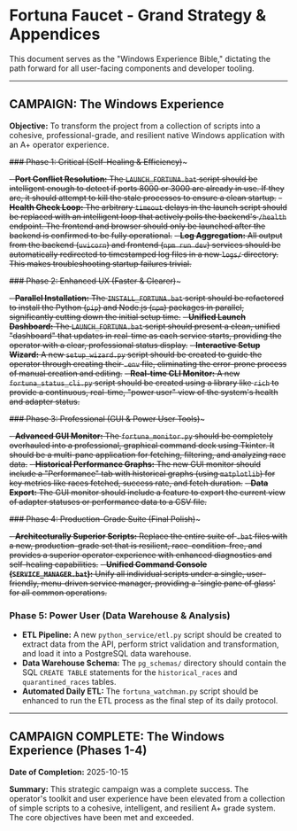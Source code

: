 # Fortuna Faucet - Grand Strategy & Appendices

This document serves as the "Windows Experience Bible," dictating the path forward for all user-facing components and developer tooling.

---

## CAMPAIGN: The Windows Experience

**Objective:** To transform the project from a collection of scripts into a cohesive, professional-grade, and resilient native Windows application with an A+ operator experience.

~~### Phase 1: Critical (Self-Healing & Efficiency)~~~

~~-   **Port Conflict Resolution:** The `LAUNCH_FORTUNA.bat` script should be intelligent enough to detect if ports 8000 or 3000 are already in use. If they are, it should attempt to kill the stale processes to ensure a clean startup.~~
~~-   **Health Check Loop:** The arbitrary `timeout` delays in the launch script should be replaced with an intelligent loop that actively polls the backend's `/health` endpoint. The frontend and browser should only be launched after the backend is confirmed to be fully operational.~~
~~-   **Log Aggregation:** All output from the backend (`uvicorn`) and frontend (`npm run dev`) services should be automatically redirected to timestamped log files in a new `logs/` directory. This makes troubleshooting startup failures trivial.~~

~~### Phase 2: Enhanced UX (Faster & Clearer)~~~

~~-   **Parallel Installation:** The `INSTALL_FORTUNA.bat` script should be refactored to install the Python (`pip`) and Node.js (`npm`) packages in parallel, significantly cutting down the initial setup time.~~
~~-   **Unified Launch Dashboard:** The `LAUNCH_FORTUNA.bat` script should present a clean, unified "dashboard" that updates in real-time as each service starts, providing the operator with a clear, professional status display.~~
~~-   **Interactive Setup Wizard:** A new `setup_wizard.py` script should be created to guide the operator through creating their `.env` file, eliminating the error-prone process of manual creation and editing.~~
~~-   **Real-time CLI Monitor:** A new `fortuna_status_cli.py` script should be created using a library like `rich` to provide a continuous, real-time, "power user" view of the system's health and adapter status.~~

~~### Phase 3: Professional (GUI & Power User Tools)~~~

~~-   **Advanced GUI Monitor:** The `fortuna_monitor.py` should be completely overhauled into a professional, graphical command deck using Tkinter. It should be a multi-pane application for fetching, filtering, and analyzing race data.~~
~~-   **Historical Performance Graphs:** The new GUI monitor should include a "Performance" tab with historical graphs (using `matplotlib`) for key metrics like races fetched, success rate, and fetch duration.~~
~~-   **Data Export:** The GUI monitor should include a feature to export the current view of adapter statuses or performance data to a CSV file.~~

~~### Phase 4: Production-Grade Suite (Final Polish)~~~

~~-   **Architecturally Superior Scripts:** Replace the entire suite of `.bat` files with a new, production-grade set that is resilient, race-condition-free, and provides a superior operator experience with enhanced diagnostics and self-healing capabilities.~~
~~-   **Unified Command Console (`SERVICE_MANAGER.bat`):** Unify all individual scripts under a single, user-friendly, menu-driven service manager, providing a 'single pane of glass' for all common operations.~~

### Phase 5: Power User (Data Warehouse & Analysis)

-   **ETL Pipeline:** A new `python_service/etl.py` script should be created to extract data from the API, perform strict validation and transformation, and load it into a PostgreSQL data warehouse.
-   **Data Warehouse Schema:** The `pg_schemas/` directory should contain the SQL `CREATE TABLE` statements for the `historical_races` and `quarantined_races` tables.
-   **Automated Daily ETL:** The `fortuna_watchman.py` script should be enhanced to run the ETL process as the final step of its daily protocol.

---

## CAMPAIGN COMPLETE: The Windows Experience (Phases 1-4)

**Date of Completion:** 2025-10-15

**Summary:** This strategic campaign was a complete success. The operator's toolkit and user experience have been elevated from a collection of simple scripts to a cohesive, intelligent, and resilient A+ grade system. The core objectives have been met and exceeded.